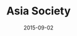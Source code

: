 ---
date: 2015-09-02
title: Asia Society
categories: partner
logo: Asia_Society.png
www: http://asiasociety.org/
---